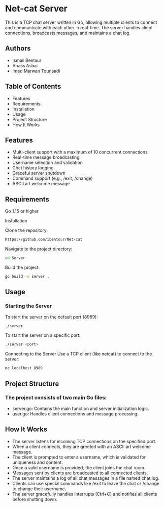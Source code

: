 # Net-cat Server

This is a TCP chat server written in Go, allowing multiple clients to connect and communicate with each other in real-time. The server handles client connections, broadcasts messages, and maintains a chat log.

## Authors

* Ismail Bentour
* Anass Asbai
* Imad Marwan Tounsadi

## Table of Contents

* Features
* Requirements
* Installation
* Usage
* Project Structure
* How It Works

## Features

* Multi-client support with a maximum of 10 concurrent connections
* Real-time message broadcasting
* Username selection and validation
* Chat history logging
* Graceful server shutdown
* Command support (e.g., /exit, /change)
* ASCII art welcome message

## Requirements

Go 1.15 or higher

Installation

Clone the repository:
``` bash
https://github.com/ibentour/Net-cat
```

Navigate to the project directory:
``` bash
cd Server
```

Build the project:
``` bash
go build -o server .
```


## Usage

### Starting the Server

To start the server on the default port (8989):
``` bash
./server 
```

To start the server on a specific port:
``` bash
./server <port>
```

Connecting to the Server
Use a TCP client (like netcat) to connect to the server:
``` bash
nc localhost 8989
```

## Project Structure

### The project consists of two main Go files:

* server.go: Contains the main function and server initialization logic.
* user.go: Handles client connections and message processing.

## How It Works

* The server listens for incoming TCP connections on the specified port.
* When a client connects, they are greeted with an ASCII art welcome message.
* The client is prompted to enter a username, which is validated for uniqueness and content.
* Once a valid username is provided, the client joins the chat room.
* Messages sent by clients are broadcasted to all connected clients.
* The server maintains a log of all chat messages in a file named chat.log.
* Clients can use special commands like /exit to leave the chat or /change to change their username.
* The server gracefully handles interrupts (Ctrl+C) and notifies all clients before shutting down.